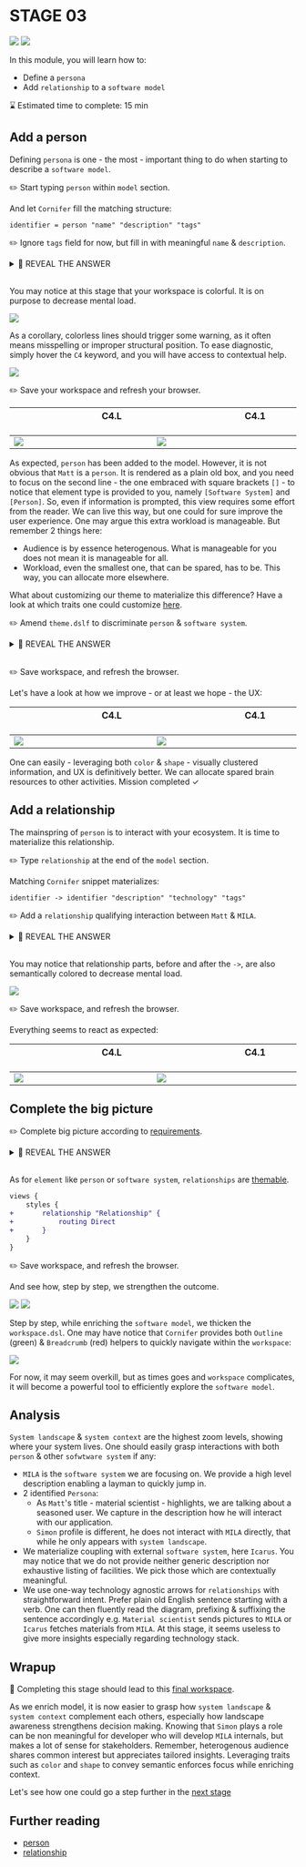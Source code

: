 # STAGE 03

![](https://img.shields.io/badge/model-person-834187) 
![](https://img.shields.io/badge/model-relationships-c49060) 

In this module, you will learn how to:
- Define a `persona`
- Add `relationship` to a `software model`

⌛ Estimated time to complete: 15 min

## Add a person

Defining `persona` is one - the most - important thing to do when starting to describe a `software model`. 

✏️ Start typing `person` within `model` section.

And let `Cornifer` fill the matching structure:  

```c4u
identifier = person "name" "description" "tags"
```

✏️ Ignore `tags` field for now, but fill in with meaningful `name` & `description`. 

<details><summary>📙 REVEAL THE ANSWER</summary>

```diff
	model {
+		matt = person "Material scientist" "Leverages [...]" ""

		mila = softwareSystem "MILA" "Provides [...]" ""  {
		}
	}
}
```
</details><br>

You may notice at this stage that your workspace is colorful. It is on purpose to decrease mental load.

![](highlighting.gif)

As a corollary, colorless lines should trigger some warning, as it often means misspelling or improper structural position. To ease diagnostic, simply hover the `C4` keyword, and you will have access to contextual help.

![](hover.png)

✏️ Save your workspace and refresh your browser.

| &nbsp;&nbsp;&nbsp;&nbsp;&nbsp;&nbsp;&nbsp;&nbsp;&nbsp;&nbsp;&nbsp;&nbsp;&nbsp;&nbsp;&nbsp;&nbsp;&nbsp;&nbsp;&nbsp;&nbsp;&nbsp;&nbsp;&nbsp;&nbsp; C4.L &nbsp;&nbsp;&nbsp;&nbsp;&nbsp;&nbsp;&nbsp;&nbsp;&nbsp;&nbsp;&nbsp;&nbsp;&nbsp;&nbsp;&nbsp;&nbsp;&nbsp;&nbsp;&nbsp;&nbsp;&nbsp;&nbsp;&nbsp;&nbsp; | &nbsp;&nbsp;&nbsp;&nbsp;&nbsp;&nbsp;&nbsp;&nbsp;&nbsp;&nbsp;&nbsp;&nbsp;&nbsp;&nbsp;&nbsp;&nbsp;&nbsp;&nbsp;&nbsp;&nbsp;&nbsp;&nbsp;&nbsp;&nbsp; C4.1 &nbsp;&nbsp;&nbsp;&nbsp;&nbsp;&nbsp;&nbsp;&nbsp;&nbsp;&nbsp;&nbsp;&nbsp;&nbsp;&nbsp;&nbsp;&nbsp;&nbsp;&nbsp;&nbsp;&nbsp;&nbsp;&nbsp;&nbsp;&nbsp;|
|-|-|
| ![](./structurizr-1-SystemLandscape-01.svg) | ![](./structurizr-1-SystemContext-01.svg) |

As expected, `person` has been added to the model. However, it is not obvious that `Matt` is a `person`. It is rendered as a plain old box, and you need to focus on the second line - the one embraced with square brackets `[]` - to notice that element type is provided to you, namely `[Software System]` and `[Person]`. So, even if information is prompted, this view requires some effort from the reader. We can live this way, but one could for sure improve the user experience. One may argue this extra workload is manageable. But remember 2 things here:
- Audience is by essence heterogenous. What is manageable for you does not mean it is manageable for all.
- Workload, even the smallest one, that can be spared, has to be. This way, you can allocate more elsewhere.

What about customizing our theme to materialize this difference? Have a look at which traits one could customize [here](https://github.com/structurizr/dsl/blob/master/docs/language-reference.md#element-style).

✏️ Amend `theme.dslf` to discriminate `person` & `software system`.

<details><summary>📙 REVEAL THE ANSWER</summary>

```diff
views {
	styles {
+		element "Person" {
+			background #F4D9FF
+			stroke #834187
+			strokeWidth 8
+			shape Person
+		}
	}
}
```
</details><br>

✏️ Save workspace, and refresh the browser.

Let's have a look at how we improve - or at least we hope -  the UX:

| &nbsp;&nbsp;&nbsp;&nbsp;&nbsp;&nbsp;&nbsp;&nbsp;&nbsp;&nbsp;&nbsp;&nbsp;&nbsp;&nbsp;&nbsp;&nbsp;&nbsp;&nbsp;&nbsp;&nbsp;&nbsp;&nbsp;&nbsp;&nbsp; C4.L &nbsp;&nbsp;&nbsp;&nbsp;&nbsp;&nbsp;&nbsp;&nbsp;&nbsp;&nbsp;&nbsp;&nbsp;&nbsp;&nbsp;&nbsp;&nbsp;&nbsp;&nbsp;&nbsp;&nbsp;&nbsp;&nbsp;&nbsp;&nbsp; | &nbsp;&nbsp;&nbsp;&nbsp;&nbsp;&nbsp;&nbsp;&nbsp;&nbsp;&nbsp;&nbsp;&nbsp;&nbsp;&nbsp;&nbsp;&nbsp;&nbsp;&nbsp;&nbsp;&nbsp;&nbsp;&nbsp;&nbsp;&nbsp; C4.1 &nbsp;&nbsp;&nbsp;&nbsp;&nbsp;&nbsp;&nbsp;&nbsp;&nbsp;&nbsp;&nbsp;&nbsp;&nbsp;&nbsp;&nbsp;&nbsp;&nbsp;&nbsp;&nbsp;&nbsp;&nbsp;&nbsp;&nbsp;&nbsp;|
|-|-|
| ![](./structurizr-1-SystemLandscape-02.svg) | ![](./structurizr-1-SystemContext-02.svg) |

One can easily - leveraging both `color` & `shape` - visually clustered information, and UX is definitively better. We can allocate spared brain resources to other activities. Mission completed &check;

## Add a relationship

The mainspring of `person` is to interact with your ecosystem. It is time to materialize this relationship.

✏️ Type `relationship` at the end of the `model` section. 

Matching `Cornifer` snippet materializes:

```c4u
identifier -> identifier "description" "technology" "tags"
```

✏️ Add a `relationship` qualifying interaction between `Matt` & `MILA`.

<details><summary>📙 REVEAL THE ANSWER</summary>

```diff
	model {
		matt = person "Material scientist" "Leverages [...]" ""
		
		mila = softwareSystem "MILA" "Provides [...]" ""  {
		}
		
+		matt -> mila "sends pictures to" "" ""
	}
}
```
</details><br>

You may notice that relationship parts, before and after the `->`, are also semantically colored to decrease mental load.

![](semantic.gif)

✏️ Save workspace, and refresh the browser.  

Everything seems to react as expected:

| &nbsp;&nbsp;&nbsp;&nbsp;&nbsp;&nbsp;&nbsp;&nbsp;&nbsp;&nbsp;&nbsp;&nbsp;&nbsp;&nbsp;&nbsp;&nbsp;&nbsp;&nbsp;&nbsp;&nbsp;&nbsp;&nbsp;&nbsp;&nbsp; C4.L &nbsp;&nbsp;&nbsp;&nbsp;&nbsp;&nbsp;&nbsp;&nbsp;&nbsp;&nbsp;&nbsp;&nbsp;&nbsp;&nbsp;&nbsp;&nbsp;&nbsp;&nbsp;&nbsp;&nbsp;&nbsp;&nbsp;&nbsp;&nbsp; | &nbsp;&nbsp;&nbsp;&nbsp;&nbsp;&nbsp;&nbsp;&nbsp;&nbsp;&nbsp;&nbsp;&nbsp;&nbsp;&nbsp;&nbsp;&nbsp;&nbsp;&nbsp;&nbsp;&nbsp;&nbsp;&nbsp;&nbsp;&nbsp; C4.1 &nbsp;&nbsp;&nbsp;&nbsp;&nbsp;&nbsp;&nbsp;&nbsp;&nbsp;&nbsp;&nbsp;&nbsp;&nbsp;&nbsp;&nbsp;&nbsp;&nbsp;&nbsp;&nbsp;&nbsp;&nbsp;&nbsp;&nbsp;&nbsp;|
|-|-|
| ![](./structurizr-1-SystemLandscape-03.svg) | ![](./structurizr-1-SystemContext-03.svg) |

## Complete the big picture

✏️ Complete big picture according to [requirements](../stage%2000/specs.md).

<details><summary>📙 REVEAL THE ANSWER</summary>

```diff
	model {
		matt = person "Material scientist" "Leverages [...]" ""
+		simon = person "Simulation engineer" "Crafts [...]" ""		
		
		mila = softwareSystem "MILA" "Provides [...]" ""  {
		}
+		icarus = softwareSystem "Icarus" "Provides [...]" "" {
+		}
		
		matt -> mila "sends pictures to" "" ""
+		simon -> icarus "uses" "" ""
+		icarus -> mila "fetches materials from" "" ""
	}
}
```
</details><br>

As for `element` like `person` or `software system`, `relationships` are [themable](https://github.com/structurizr/dsl/blob/master/docs/language-reference.md#relationship-style).

```diff
views {
	styles {
+		relationship "Relationship" {
+			routing Direct
+		}
	}
}
```

✏️ Save workspace, and refresh the browser.  

And see how, step by step, we strengthen the outcome.	

![](structurizr-1-SystemLandscape.svg)
![](structurizr-1-SystemContext.svg)

Step by step, while enriching the `software model`, we thicken the `workspace.dsl`. One may have notice that `Cornifer` provides both `Outline` (green) & `Breadcrumb` (red) helpers to quickly navigate within the `workspace`: 

![](outline.png)

For now, it may seem overkill, but as times goes and `workspace` complicates, it will become a powerful tool to efficiently explore the `software model`. 

## Analysis

`System landscape` & `system context` are the highest zoom levels, showing where your system lives. One should easily grasp interactions with both `person` & other `sofwtware system` if any:
- `MILA` is the `software system` we are focusing on. We provide a high level description enabling a layman to quickly jump in.
- 2 identified `Persona`:
	* As `Matt`'s title - material scientist - highlights, we are talking about a seasoned user. We capture in the description how he will interact with our application.
	* `Simon` profile is different, he does not interact with `MILA` directly, that while he only appears with `system landscape`.  
- We materialize coupling with external `software system`, here `Icarus`. You may notice that we do not provide neither generic description nor exhaustive listing of facilities. We pick those which are contextually meaningful. 
- We use one-way technology agnostic arrows for `relationships` with straightforward intent. Prefer plain old English sentence starting with a verb. One can then fluently read the diagram, prefixing & suffixing the sentence accordingly e.g. `Material scientist` sends pictures to `MILA` or `Icarus` fetches materials from `MILA`. At this stage, it seems useless to give more insights especially regarding technology stack.

## Wrapup

📘 Completing this stage should lead to this [final workspace](./workspace.dsl).  

As we enrich model, it is now easier to grasp how `system landscape` & `system context` complement each others, especially how landscape awareness strengthens decision making. Knowing that `Simon` plays a role can be non meaningful for developer who will develop `MILA` internals, but makes a lot of sense for stakeholders. Remember, heterogenous audience shares common interest but appreciates tailored insights. Leveraging traits such as `color` and `shape` to convey semantic enforces focus while enriching context.  

Let's see how one could go a step further in the [next stage](../stage%2004/README.md)

## Further reading

- [person](https://github.com/structurizr/dsl/blob/master/docs/language-reference.md#person)
- [relationship](https://github.com/structurizr/dsl/blob/master/docs/language-reference.md#relationship)